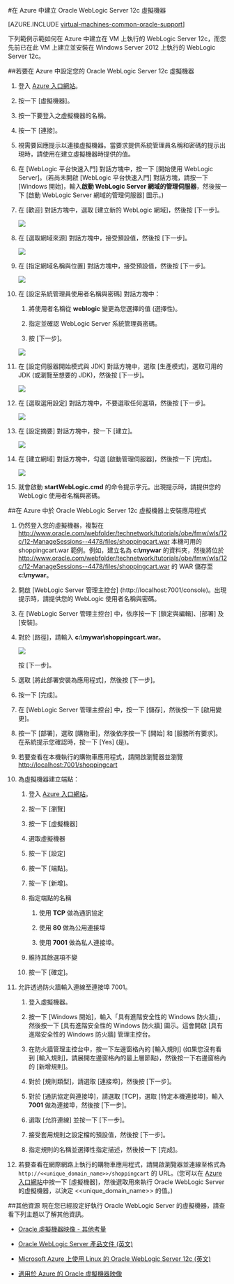 <properties
	pageTitle="建立 Oracle WebLogic Server 12c VM | Microsoft Azure"
	description="在 Microsoft Azure 中使用資源管理員部署模型建立執行 Windows Server 2012 的 Oracle WebLogic Server 12c 虛擬機器。"
	services="virtual-machines-windows"
	authors="rickstercdn"
	manager="timlt"
	documentationCenter=""
	tags="azure-resource-manager"/>

<tags
	ms.service="virtual-machines-windows"
	ms.devlang="na"
	ms.topic="article"
	ms.tgt_pltfrm="na"
	ms.workload="infrastructure-services"
	ms.date="05/17/2016"
	ms.author="rclaus" />

#在 Azure 中建立 Oracle WebLogic Server 12c 虛擬機器

[AZURE.INCLUDE [virtual-machines-common-oracle-support](../../includes/virtual-machines-common-oracle-support.md)]

下列範例示範如何在 Azure 中建立在 VM 上執行的 WebLogic Server 12c，而您先前已在此 VM 上建立並安裝在 Windows Server 2012 上執行的 WebLogic Server 12c。

##若要在 Azure 中設定您的 Oracle WebLogic Server 12c 虛擬機器

1. 登入 [Azure 入口網站](https://portal.azure.com/)。

2.	按一下 [虛擬機器]。

3.	按一下要登入之虛擬機器的名稱。

4.	按一下 [連接]。

5.	視需要回應提示以連接虛擬機器。當要求提供系統管理員名稱和密碼的提示出現時，請使用在建立虛擬機器時提供的值。

6.	在 [WebLogic 平台快速入門] 對話方塊中，按一下 [開始使用 WebLogic Server]。(若尚未開啟 [WebLogic 平台快速入門] 對話方塊，請按一下 [Windows 開始]，輸入**啟動 WebLogic Server 網域的管理伺服器**，然後按一下 [啟動 WebLogic Server 網域的管理伺服器] 圖示。)

7.	在 [歡迎] 對話方塊中，選取 [建立新的 WebLogic 網域]，然後按 [下一步]。

	![](media/virtual-machines-windows-create-oracle-weblogic-server-12c/image10.png)

8.	在 [選取網域來源] 對話方塊中，接受預設值，然後按 [下一步]。

	![](media/virtual-machines-windows-create-oracle-weblogic-server-12c/image11.png)

9.	在 [指定網域名稱與位置] 對話方塊中，接受預設值，然後按 [下一步]。

	![](media/virtual-machines-windows-create-oracle-weblogic-server-12c/image12.png)

10.	在 [設定系統管理員使用者名稱與密碼] 對話方塊中：

	1.	將使用者名稱從 **weblogic** 變更為您選擇的值 (選擇性)。

	2.	指定並確認 WebLogic Server 系統管理員密碼。

	3.	按 [下一步]。

	![](media/virtual-machines-windows-create-oracle-weblogic-server-12c/image13.png)

11.	在 [設定伺服器開始模式與 JDK] 對話方塊中，選取 [生產模式]，選取可用的 JDK (或瀏覽至想要的 JDK)，然後按 [下一步]。

	![](media/virtual-machines-windows-create-oracle-weblogic-server-12c/image14.png)

12.	在 [選取選用設定] 對話方塊中，不要選取任何選項，然後按 [下一步]。

	![](media/virtual-machines-windows-create-oracle-weblogic-server-12c/image15.png)

13.	在 [設定摘要] 對話方塊中，按一下 [建立]。

	![](media/virtual-machines-windows-create-oracle-weblogic-server-12c/image16.png)

14.	在 [建立網域] 對話方塊中，勾選 [啟動管理伺服器]，然後按一下 [完成]。

	![](media/virtual-machines-windows-create-oracle-weblogic-server-12c/image17.png)

15.	就會啟動 **startWebLogic.cmd** 的命令提示字元。出現提示時，請提供您的 WebLogic 使用者名稱與密碼。

##在 Azure 中於 Oracle WebLogic Server 12c 虛擬機器上安裝應用程式
1.	仍然登入您的虛擬機器，複製在 http://www.oracle.com/webfolder/technetwork/tutorials/obe/fmw/wls/12c/12-ManageSessions--4478/files/shoppingcart.war 本機可用的 shoppingcart.war 範例。例如，建立名為 **c:\\mywar** 的資料夾，然後將位於 http://www.oracle.com/webfolder/technetwork/tutorials/obe/fmw/wls/12c/12-ManageSessions--4478/files/shoppingcart.war 的 WAR 儲存至 **c:\\mywar**。

2.	開啟 [WebLogic Server 管理主控台] \(http://localhost:7001/console)。出現提示時，請提供您的 WebLogic 使用者名稱與密碼。

3.	在 [WebLogic Server 管理主控台] 中，依序按一下 [鎖定與編輯]、[部署] 及 [安裝]。

4.	對於 [路徑]，請輸入 **c:\\mywar\\shoppingcart.war**。

	![](media/virtual-machines-windows-create-oracle-weblogic-server-12c/image18.png)

	按 [下一步]。

5.	選取 [將此部署安裝為應用程式]，然後按 [下一步]。

6.	按一下 [完成]。

7.	在 [WebLogic Server 管理主控台] 中，按一下 [儲存]，然後按一下 [啟用變更]。

8.	按一下 [部署]，選取 [購物車]，然後依序按一下 [開始] 和 [服務所有要求]。在系統提示您確認時，按一下 [Yes] \(是)。

9.	若要查看在本機執行的購物車應用程式，請開啟瀏覽器並瀏覽 <http://localhost:7001/shoppingcart>

10.	為虛擬機器建立端點：

	1. 登入 [Azure 入口網站](https://portal.azure.com/)。

	2.	按一下 [瀏覽]

	3.	按一下 [虛擬機器]

	4.	選取虛擬機器

	5.	按一下 [設定]

	6.	按一下 [端點]。

	7.	按一下 [新增]。

	8.	指定端點的名稱

		1. 使用 **TCP** 做為通訊協定

		2. 使用 **80** 做為公用連接埠

		3. 使用 **7001** 做為私人連接埠。

	9.	維持其餘選項不變

	10. 按一下 [確定]。

11.	允許透過防火牆輸入連線至連接埠 7001。

	1.	登入虛擬機器。

	2.	按一下 [Windows 開始]，輸入「具有進階安全性的 Windows 防火牆」，然後按一下 [具有進階安全性的 Windows 防火牆] 圖示。這會開啟 [具有進階安全性的 Windows 防火牆] 管理主控台。

	3.	在防火牆管理主控台中，按一下左邊窗格內的 [輸入規則] \(如果您沒有看到 [輸入規則]，請展開左邊窗格內的最上層節點)，然後按一下右邊窗格內的 [新增規則]。

	4.	對於 [規則類型]，請選取 [連接埠]，然後按 [下一步]。

	5.	對於 [通訊協定與連接埠]，請選取 [TCP]，選取 [特定本機連接埠]，輸入 **7001** 做為連接埠，然後按 [下一步]。

	6.	選取 [允許連線] 並按一下 [下一步]。

	7.	接受套用規則之設定檔的預設值，然後按 [下一步]。

	8.	指定規則的名稱並選擇性指定描述，然後按一下 [完成]。

12.	若要查看在網際網路上執行的購物車應用程式，請開啟瀏覽器並連線至格式為 `http://<<unique_domain_name>>/shoppingcart` 的 URL。(您可以在 [Azure 入口網站](https://portal.azure.com/)中按一下 [虛擬機器]，然後選取用來執行 Oracle WebLogic Server 的虛擬機器，以決定 <<unique\_domain\_name>> 的值。)


##其他資源
現在您已經設定好執行 Oracle WebLogic Server 的虛擬機器，請查看下列主題以了解其他資訊。

-	[Oracle 虛擬機器映像 - 其他考量](virtual-machines-windows-classic-oracle-considerations.md)

-	[Oracle WebLogic Server 產品文件 (英文)](http://www.oracle.com/technetwork/middleware/weblogic/documentation/index.html)

-	[Microsoft Azure 上使用 Linux 的 Oracle WebLogic Server 12c (英文)](http://www.oracle.com/technetwork/middleware/weblogic/learnmore/oracle-weblogic-on-azure-wp-2020930.pdf)

-	[適用於 Azure 的 Oracle 虛擬機器映像](virtual-machines-linux-classic-oracle-images.md)

<!---HONumber=AcomDC_0615_2016-->